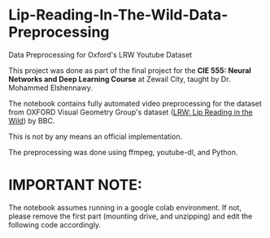 # Lip-Reading-In-The-Wild-Data-Preprocessing
Data Preprocessing for Oxford's LRW Youtube Dataset

This project was done as part of the final project for the **CIE 555: Neural Networks and Deep Learning Course** at Zewail City, taught by Dr. Mohammed Elshennawy. <br>

The notebook contains fully automated video preprocessing for the dataset from OXFORD Visual Geometry Group's dataset ([LRW: Lip Reading in the Wild](https://www.robots.ox.ac.uk/~vgg/data/lip_reading/lrw1.html)) by BBC.  <br>

This is not by any means an official implementation.<br>


The preprocessing was done using ffmpeg, youtube-dl, and Python.

# IMPORTANT NOTE:
The notebook assumes running in a google colab environment. If not, please remove the first part (mounting drive, and unzipping) and edit the following code accordingly.
